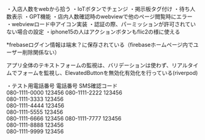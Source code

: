 ・入店人数をwebから拾う
・IoTボタンでチェンジ
・掲示板タグ付け
・待ち人数表示
・GPT機能
・店内人数確認時のwebviewで他のページ閲覧時にエラー
・webviewロード中アイコン実装
・認証の際、パーミッションが許可されていない場合の設定
・iphone15の人はアクションボタンもflic2の様に使える

*frebaseログイン情報は端末？に保存されている（firebaseホームページ内でユーザー削除関係ない）

アプリ全体のテキストフォームの監視は、バリデーションは使わず、リアルタイムでフォームを監視し、ElevatedButtonを無効化有効化を行っている(riverpod)




・テスト用電話番号
電話番号	SMS確認コード	
080-1111-0000	123456
080-1111-2222	123456	
080-1111-3333	123456	
080-1111-4444	123456	
080-1111-5555	123456	
080-1111-6666	123456
080-1111-7777	123456	
080-1111-8888	123456	
080-1111-9999	123456		

